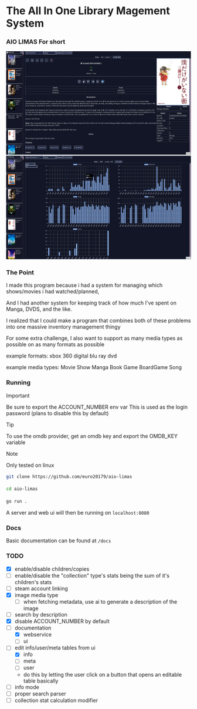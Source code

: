 # The **A**ll **I**n **O**ne **Li**brary **Ma**gement **S**ystem

### AIO LIMAS For short

![entries](./readme-assets/entries.png)
![graph](./readme-assets/graph.png)

### The Point

I made this program because i had a system for managing which shows/movies i had watched/planned,

And I had another system for keeping track of how much I've spent on Manga, DVDS, and the like.

I realized that I could make a program that combines both of these problems into one massive
inventory management thingy

For some extra challenge, I also want to support as many media types as possible on as many
formats as possible

example formats:
xbox 360
digital
blu ray
dvd

example media types:
Movie
Show
Manga
Book
Game
BoardGame
Song

### Running


> [!IMPORTANT]
Be sure to export the ACCOUNT_NUMBER env var
This is used as the login password
(plans to disable this by default)


> [!TIP]
To use the omdb provider, get an omdb key and export the OMDB_KEY variable


> [!NOTE]
Only tested on linux

```bash
git clone https://github.com/euro20179/aio-limas

cd aio-limas

go run .
```

A server and web ui will then be running on `localhost:8080`


### Docs
Basic documentation can be found at `/docs`

### TODO

- [x] enable/disable children/copies
- [ ] enable/disable the "collection" type's stats being the sum of it's children's stats
- [ ] steam account linking
- [x] image media type
    - [ ] when fetching metadata, use ai to generate a description of the image
- [ ] search by description
- [x] disable ACCOUNT_NUMBER by default
- [ ] documentation
    - [x] webservice
    - [ ] ui
- [ ] edit info/user/meta tables from ui
    - [x] info
    - [ ] meta
    - [ ] user
    - do this by letting the user click on a button that opens an editable table basically
- [ ] info mode
- [ ] proper search parser
- [ ] collection stat calculation modifier
